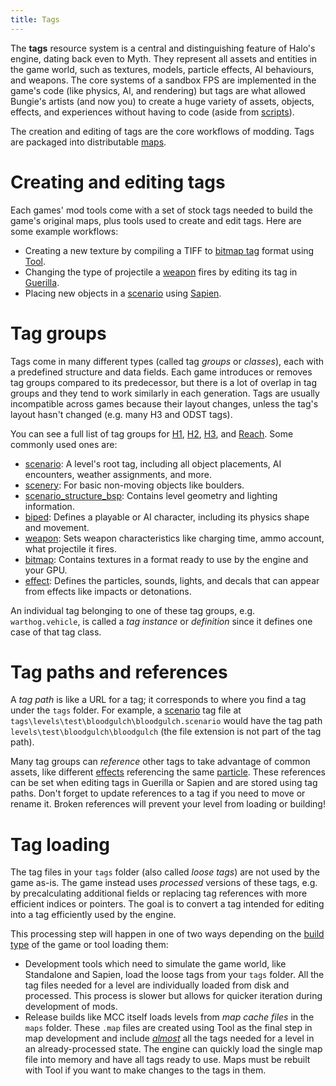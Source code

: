 ```yaml
---
title: Tags
---
```

The **tags** resource system is a central and distinguishing feature of Halo's engine, dating back even to Myth. They represent all assets and entities in the game world, such as textures, models, particle effects, AI behaviours, and weapons. The core systems of a sandbox FPS are implemented in the game's code (like physics, AI, and rendering) but tags are what allowed Bungie's artists (and now you) to create a huge variety of assets, objects, effects, and experiences without having to code (aside from [scripts](~scripting)).

The creation and editing of tags are the core workflows of modding. Tags are packaged into distributable [maps](~).

# Creating and editing tags
Each games' mod tools come with a set of stock tags needed to build the game's original maps, plus tools used to create and edit tags. Here are some example workflows:

* Creating a new texture by compiling a TIFF to [bitmap tag](~/h1/tags/bitmap) format using [Tool](~h1a-tool).
* Changing the type of projectile a [weapon](~/h1/tags/object/item/weapon) fires by editing its tag in [Guerilla](~h1a-guerilla).
* Placing new objects in a [scenario](~/h1/tags/scenario) using [Sapien](~h1a-sapien).

# Tag groups
Tags come in many different types (called tag _groups_ or _classes_), each with a predefined structure and data fields. Each game introduces or removes tag groups compared to its predecessor, but there is a lot of overlap in tag groups and they tend to work similarly in each generation. Tags are usually incompatible across games because their layout changes, unless the tag's layout hasn't changed (e.g. many H3 and ODST tags).

You can see a full list of tag groups for [H1](~h1/tags#tags-list), [H2](~h2/tags#tag-list), [H3](~h3/tags#tag-list), and [Reach](~hr/tags#tag-list). Some commonly used ones are:

* [scenario](~h1/tags/scenario): A level's root tag, including all object placements, AI encounters, weather assignments, and more.
* [scenery](~h1/tags/object/scenery): For basic non-moving objects like boulders.
* [scenario_structure_bsp](~h1/tags/scenario_structure_bsp): Contains level geometry and lighting information.
* [biped](~h1/tags/object/unit/biped): Defines a playable or AI character, including its physics shape and movement.
* [weapon](~h1/tags/object/item/weapon): Sets weapon characteristics like charging time, ammo account, what projectile it fires.
* [bitmap](~h1/tags/bitmap): Contains textures in a format ready to use by the engine and your GPU.
* [effect](~h1/tags/effect): Defines the particles, sounds, lights, and decals that can appear from effects like impacts or detonations.

An individual tag belonging to one of these tag groups, e.g. `warthog.vehicle`, is called a _tag instance_ or _definition_ since it defines one case of that tag class.

# Tag paths and references
A _tag path_ is like a URL for a tag; it corresponds to where you find a tag under the `tags` folder. For example, a [scenario](~h1/tags/scenario) tag file at `tags\levels\test\bloodgulch\bloodgulch.scenario` would have the tag path `levels\test\bloodgulch\bloodgulch` (the file extension is not part of the tag path).

Many tag groups can _reference_ other tags to take advantage of common assets, like different [effects](~h1/tags/effect) referencing the same [particle](~h1/tags/particle). These references can be set when editing tags in Guerilla or Sapien and are stored using tag paths. Don't forget to update references to a tag if you need to move or rename it. Broken references will prevent your level from loading or building!

# Tag loading
The tag files in your `tags` folder (also called _loose tags_) are not used by the game as-is. The game instead uses _processed_ versions of these tags, e.g. by precalculating additional fields or replacing tag references with more efficient indices or pointers. The goal is to convert a tag intended for editing into a tag efficiently used by the engine.

This processing step will happen in one of two ways depending on the [build type](~blam#build-types) of the game or tool loading them:

* Development tools which need to simulate the game world, like Standalone and Sapien, load the loose tags from your `tags` folder. All the tag files needed for a level are individually loaded from disk and processed. This process is slower but allows for quicker iteration during development of mods.
* Release builds like MCC itself loads levels from _map cache files_ in the `maps` folder. These `.map` files are created using Tool as the final step in map development and include [_almost_](~maps#shared-maps) all the tags needed for a level in an already-processed state. The engine can quickly load the single map file into memory and have all tags ready to use. Maps must be rebuilt with Tool if you want to make changes to the tags in them.
